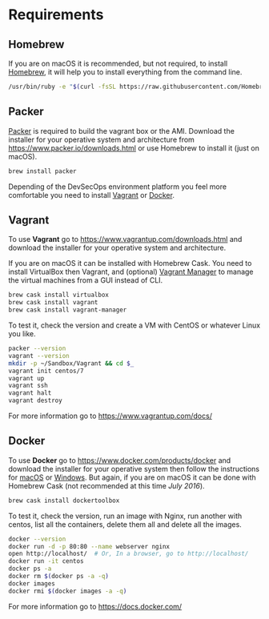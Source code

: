 # Requirements

## Homebrew
If you are on macOS it is recommended, but not required, to install [Homebrew](http://brew.sh/), it will help you to install everything from the command line.

```bash
/usr/bin/ruby -e "$(curl -fsSL https://raw.githubusercontent.com/Homebrew/install/master/install)"
```

## Packer
[Packer](https://www.packer.io/) is required to build the vagrant box or the AMI. Download the installer for your operative system and architecture from https://www.packer.io/downloads.html or use Homebrew to install it (just on macOS).

```bash
brew install packer
```

Depending of the DevSecOps environment platform you feel more comfortable you need to install [Vagrant](https://www.vagrantup.com/) or [Docker](https://www.docker.com/).

## Vagrant
To use __Vagrant__ go to https://www.vagrantup.com/downloads.html and download the installer for your operative system and architecture.

If you are on macOS it can be installed with Homebrew Cask. You need to install VirtualBox then Vagrant, and (optional) [Vagrant Manager](http://vagrantmanager.com/) to manage the virtual machines from a GUI instead of CLI.

```bash
brew cask install virtualbox
brew cask install vagrant
brew cask install vagrant-manager
```

To test it, check the version and create a VM with CentOS or whatever Linux you like.

```bash
packer --version
vagrant --version
mkdir -p ~/Sandbox/Vagrant && cd $_
vagrant init centos/7
vagrant up
vagrant ssh
vagrant halt
vagrant destroy
```

For more information go to https://www.vagrantup.com/docs/

## Docker
To use __Docker__ go to https://www.docker.com/products/docker and download the installer for your operative system then follow the instructions for [macOS](https://docs.docker.com/docker-for-mac/) or [Windows](https://docs.docker.com/docker-for-windows/). But again, if you are on macOS it can be done with Homebrew Cask (not recommended at this time _July 2016_).

```bash
brew cask install dockertoolbox
```

To test it, check the version, run an image with Nginx, run another with centos, list all the containers, delete them all and delete all the images.

```bash
docker --version
docker run -d -p 80:80 --name webserver nginx
open http://localhost/  # Or, In a browser, go to http://localhost/
docker run -it centos
docker ps -a
docker rm $(docker ps -a -q)
docker images
docker rmi $(docker images -a -q)
```

For more information go to https://docs.docker.com/
